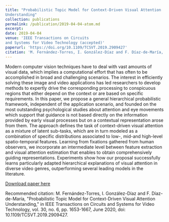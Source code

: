 ```yaml
---
title: "Probabilistic Topic Model for Context-Driven Visual Attention
Understanding"
collection: publications
permalink: /publication/2019-04-04-atom.md
excerpt: 
date: 2019-04-04
venue: 'IEEE Transactions on Circuits
and Systems for Video Technology (accepted)'
paperurl: 'https://doi.org/10.1109/TCSVT.2019.2909427'
citation: 'M. Fernández-Torres, I. González-Díaz and F. Díaz-de-María, "Probabilistic Topic Model for Context-Driven Visual Attention Understanding," in IEEE Transactions on Circuits and Systems for Video Technology, vol. 30, no. 6, pp. 1653-1667, June 2020, doi: 10.1109/TCSVT.2019.2909427.'
---
```

Modern computer vision techniques have to deal with vast amounts of visual data, which implies a computational effort that has often to be accomplished in broad and challenging scenarios. The interest in efficiently solving these image and video applications has led researchers to develop methods to expertly drive the corresponding processing to conspicuous regions that either depend on the context or are based on specific requirements. In this paper, we propose a general hierarchical probabilistic framework, independent of the application scenario, and founded on the most outstanding psychological studies about attention and eye movements which support that guidance is not based directly on the information provided by early visual processes but on a contextual representation arose from them. The approach defines the task of context-driven visual attention as a mixture of latent sub-tasks, which are in turn modeled as a combination of specific distributions associated to low-, mid-and high-level spatio-temporal features. Learning from fixations gathered from human observers, we incorporate an intermediate level between feature extraction and visual attention estimation that enables to obtain comprehensively guiding representations. Experiments show how our proposal successfully learns particularly adapted hierarchical explanations of visual attention in diverse video genres, outperforming several leading models in the literature.

[Download paper here](https://doi.org/10.1109/TCSVT.2019.2909427)

Recommended citation: M. Fernández-Torres, I. González-Díaz and F. Díaz-de-María, "Probabilistic Topic Model for Context-Driven Visual Attention Understanding," in IEEE Transactions on Circuits and Systems for Video Technology, vol. 30, no. 6, pp. 1653-1667, June 2020, doi: 10.1109/TCSVT.2019.2909427.
